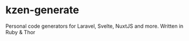 # kzen-generate
Personal code generators for Laravel, Svelte, NuxtJS and more.  Written in Ruby &amp; Thor
